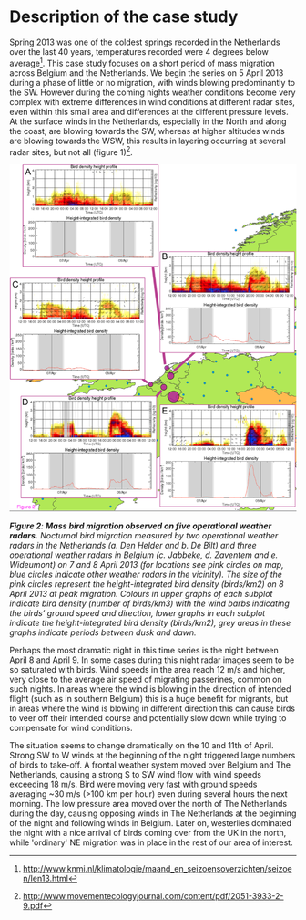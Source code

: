 # Description of the case study

Spring 2013 was one of the coldest springs recorded in the Netherlands over the last 40 years, temperatures recorded were 4 degrees below average[^1]. This case study focuses on a short period of mass migration across Belgium and the Netherlands.  We begin the series on 5 April 2013 during a phase of little or no migration, with winds blowing predominantly to the SW.  However during the coming nights weather conditions become very complex with extreme differences in wind conditions at different radar sites, even within this small area and differences at the different pressure levels. At the surface winds in the Netherlands, especially in the North and along the coast, are blowing towards the SW, whereas at higher altitudes winds are blowing towards the WSW, this results in layering occurring at several radar sites, but not all (figure 1)[^2].

[^1]: http://www.knmi.nl/klimatologie/maand_en_seizoensoverzichten/seizoen/len13.html
[^2]: http://www.movementecologyjournal.com/content/pdf/2051-3933-2-9.pdf

![figure-1](images/figure-1.png)

_**Figure 2**: **Mass bird migration observed on five operational weather radars.** Nocturnal bird migration measured by two operational weather radars in the Netherlands (a. Den Helder and b. De Bilt) and three operational weather radars in Belgium (c. Jabbeke, d. Zaventem and e. Wideumont) on 7 and 8 April 2013 (for locations see pink circles on map, blue circles indicate other weather radars in the vicinity). The size of the pink circles represent the height-integrated bird density (birds/km2) on 8 April 2013 at peak migration. Colours in upper graphs of each subplot indicate bird density (number of birds/km3) with the wind barbs indicating the birds’ ground speed and direction, lower graphs in each subplot indicate the height-integrated bird density (birds/km2), grey areas in these graphs indicate periods between dusk and dawn._

Perhaps the most dramatic night in this time series is the night between April 8 and April 9. In some cases during this night radar images seem to be so saturated with birds. Wind speeds in the area reach 12 m/s and higher, very close to the average air speed of migrating passerines, common on such nights. In areas where the wind is blowing in the direction of intended flight (such as in southern Belgium) this is a huge benefit for migrants, but in areas where the wind is blowing in different direction this can cause birds to veer off their intended course and potentially slow down while trying to compensate for wind conditions.

The situation seems to change dramatically on the 10 and 11th of April. Strong SW to W winds at the beginning of the night triggered large numbers of birds to take-off. A frontal weather system moved over Belgium and The Netherlands, causing a strong S to SW wind flow with wind speeds exceeding 18 m/s. Bird were moving very fast with ground speeds averaging ~30 m/s (>100 km per hour) even during several hours the next morning. The low pressure area moved over the north of The Netherlands during the day, causing opposing winds in The Netherlands at the beginning of the night and following winds in Belgium. Later on, westerlies dominated the night with a nice arrival of birds coming over from the UK in the north, while 'ordinary' NE migration was in place in the rest of our area of interest.

